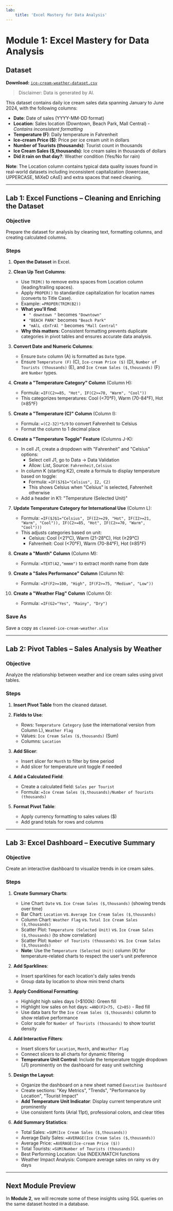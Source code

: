 ```yaml
---
lab:
    title: 'Excel Mastery for Data Analysis'
---
```

# Module 1: Excel Mastery for Data Analysis

## Dataset

**Download:** [`ice-cream-weather-dataset.csv`](../data/ice-cream-weather-dataset.csv)
> Disclaimer: Data is generated by AI.

This dataset contains daily ice cream sales data spanning January to June 2024, with the following columns:
- **Date**: Date of sales (YYYY-MM-DD format)
- **Location**: Sales location (Downtown, Beach Park, Mall Central) - *Contains inconsistent formatting*
- **Temperature (F)**: Daily temperature in Fahrenheit
- **Ice-cream Price ($)**: Price per ice cream unit in dollars
- **Number of Tourists (thousands)**: Tourist count in thousands
- **Ice Cream Sales ($,thousands)**: Ice cream sales in thousands of dollars
- **Did it rain on that day?**: Weather condition (Yes/No for rain)

**Note**: The Location column contains typical data quality issues found in real-world datasets including inconsistent capitalization (lowercase, UPPERCASE, MiXeD cAsE) and extra spaces that need cleaning.

---

## Lab 1: Excel Functions – Cleaning and Enriching the Dataset

### Objective

Prepare the dataset for analysis by cleaning text, formatting columns, and creating calculated columns.

### Steps

1. **Open the Dataset** in Excel.
2. **Clean Up Text Columns**:

   * Use `TRIM()` to remove extra spaces from Location column (leading/trailing spaces).
   * Apply `PROPER()` to standardize capitalization for location names (converts to Title Case).
   * Example: `=PROPER(TRIM(B2))` 
   * **What you'll find**: 
     - `" downtown "` becomes `"Downtown"`
     - `"BEACH PARK"` becomes `"Beach Park"`
     - `"mAlL cEnTrAl "` becomes `"Mall Central"`
   * **Why this matters**: Consistent formatting prevents duplicate categories in pivot tables and ensures accurate data analysis.

3. **Convert Date and Numeric Columns**:

   * Ensure `Date` column (A) is formatted as `Date` type.
   * Ensure `Temperature (F)` (C), `Ice-cream Price ($)` (D), `Number of Tourists (thousands)` (E), and `Ice Cream Sales ($,thousands)` (F) are `Number` types.

4. **Create a "Temperature Category" Column** (Column H):

   * Formula: `=IF(C2>=85, "Hot", IF(C2>=70, "Warm", "Cool"))`
   * This categorizes temperatures: Cool (<70°F), Warm (70-84°F), Hot (≥85°F)

5. **Create a "Temperature (C)" Column** (Column I):

   * Formula: `=(C2-32)*5/9` to convert Fahrenheit to Celsius
   * Format the column to 1 decimal place

6. **Create a "Temperature Toggle" Feature** (Columns J-K):

   * In cell J1, create a dropdown with "Fahrenheit" and "Celsius" options:
     - Select cell J1, go to Data → Data Validation
     - Allow: List, Source: `Fahrenheit,Celsius`
   * In column K (starting K2), create a formula to display temperature based on toggle:
     - Formula: `=IF($J$1="Celsius", I2, C2)`
     - This shows Celsius when "Celsius" is selected, Fahrenheit otherwise
   * Add a header in K1: "Temperature (Selected Unit)"

7. **Update Temperature Category for International Use** (Column L):

   * Formula: `=IF($J$1="Celsius", IF(I2>=29, "Hot", IF(I2>=21, "Warm", "Cool")), IF(C2>=85, "Hot", IF(C2>=70, "Warm", "Cool")))`
   * This adjusts categories based on unit: 
     - Celsius: Cool (<21°C), Warm (21-28°C), Hot (≥29°C)
     - Fahrenheit: Cool (<70°F), Warm (70-84°F), Hot (≥85°F)

8. **Create a "Month" Column** (Column M):

   * Formula: `=TEXT(A2,"mmmm")` to extract month name from date

9. **Create a "Sales Performance" Column** (Column N):

   * Formula: `=IF(F2>=100, "High", IF(F2>=75, "Medium", "Low"))`

10. **Create a "Weather Flag" Column** (Column O):

    * Formula: `=IF(G2="Yes", "Rainy", "Dry")`

### Save As

Save a copy as `cleaned-ice-cream-weather.xlsx`

---

## Lab 2: Pivot Tables – Sales Analysis by Weather

### Objective

Analyze the relationship between weather and ice cream sales using pivot tables.

### Steps

1. **Insert Pivot Table** from the cleaned dataset.
2. **Fields to Use**:

   * Rows: `Temperature Category` (use the international version from Column L), `Weather Flag`
   * Values: `Ice Cream Sales ($,thousands)` (Sum)
   * Columns: `Location`
   
3. **Add Slicer**:

   * Insert slicer for `Month` to filter by time period
   * Add slicer for temperature unit toggle if needed

4. **Add a Calculated Field**:

   * Create a calculated field: `Sales per Tourist`
   * Formula: `=Ice Cream Sales ($,thousands)/Number of Tourists (thousands)`

5. **Format Pivot Table**:

   * Apply currency formatting to sales values ($)
   * Add grand totals for rows and columns

---

## Lab 3: Excel Dashboard – Executive Summary

### Objective

Create an interactive dashboard to visualize trends in ice cream sales.

### Steps

1. **Create Summary Charts**:

   * Line Chart: `Date` vs. `Ice Cream Sales ($,thousands)` (showing trends over time)
   * Bar Chart: `Location` vs. `Average Ice Cream Sales ($,thousands)`
   * Column Chart: `Weather Flag` vs. `Total Ice Cream Sales ($,thousands)`
   * Scatter Plot: `Temperature (Selected Unit)` vs. `Ice Cream Sales ($,thousands)` (to show correlation)
   * Scatter Plot: `Number of Tourists (thousands)` vs. `Ice Cream Sales ($,thousands)`
   * **Note**: Use the `Temperature (Selected Unit)` column (K) for temperature-related charts to respect the user's unit preference

2. **Add Sparklines**:

   * Insert sparklines for each location's daily sales trends
   * Group data by location to show mini trend charts

3. **Apply Conditional Formatting**:

   * Highlight high sales days (>$100k): Green fill
   * Highlight low sales on hot days: `=AND(F2<75, C2>85)` - Red fill
   * Use data bars for the `Ice Cream Sales ($,thousands)` column to show relative performance
   * Color scale for `Number of Tourists (thousands)` to show tourist density

4. **Add Interactive Filters**:

   * Insert slicers for `Location`, `Month`, and `Weather Flag`
   * Connect slicers to all charts for dynamic filtering
   * **Temperature Unit Control**: Include the temperature toggle dropdown (J1) prominently on the dashboard for easy unit switching

5. **Design the Layout**:

   * Organize the dashboard on a new sheet named `Executive Dashboard`
   * Create sections: "Key Metrics", "Trends", "Performance by Location", "Tourist Impact"
   * **Add Temperature Unit Indicator**: Display current temperature unit prominently
   * Use consistent fonts (Arial 11pt), professional colors, and clear titles

6. **Add Summary Statistics**:

   * Total Sales: `=SUM(Ice Cream Sales ($,thousands))`
   * Average Daily Sales: `=AVERAGE(Ice Cream Sales ($,thousands))`
   * Average Price: `=AVERAGE(Ice-cream Price ($))`
   * Total Tourists: `=SUM(Number of Tourists (thousands))`
   * Best Performing Location: Use INDEX/MATCH functions
   * Weather Impact Analysis: Compare average sales on rainy vs dry days

---

## Next Module Preview

In **Module 2**, we will recreate some of these insights using SQL queries on the same dataset hosted in a database.
